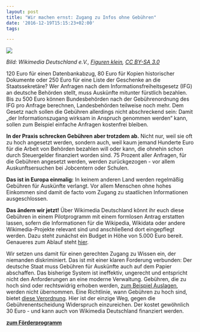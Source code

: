 ```yaml
---
layout: post
title: "Wir machen ernst: Zugang zu Infos ohne Gebühren"
date: '2016-12-19T15:15:23+02:00'
tags: 

---
```

<img src="https://upload.wikimedia.org/wikipedia/commons/c/c4/Figuren_klein.jpg">

*Bild: Wikimedia Deutschland e.V., <a href="https://commons.wikimedia.org/wiki/File:Figuren_klein.jpg">Figuren klein</a>, <a href="https://creativecommons.org/licenses/by-sa/3.0/legalcode">CC BY-SA 3.0</a>*

120 Euro für einen Datenbankabzug, 80 Euro für Kopien historischer Dokumente oder 250 Euro für eine Liste der Geschenke an die Staatssekretäre? Wer Anfragen nach dem Informationsfreiheitsgesetz (IFG) an deutsche Behörden stellt, muss Auskünfte mitunter fürstlich bezahlen. Bis zu 500 Euro können Bundesbehörden nach der Gebührenordnung des IFG pro Anfrage berechnen, Landesbehörden teilweise noch mehr. Dem Gesetz nach sollen die Gebühren allerdings nicht abschreckend sein: Damit „der Informationszugang wirksam in Anspruch genommen werden“ kann, sollen zum Beispiel einfache Anfragen kostenfrei bleiben.

**In der Praxis schrecken Gebühren aber trotzdem ab.** Nicht nur, weil sie oft zu hoch angesetzt werden, sondern auch, weil kaum jemand Hunderte Euro für die Arbeit von Behörden bezahlen will oder kann, die ohnehin schon durch Steuergelder finanziert worden sind. 75 Prozent aller Anfragen, für die Gebühren angesetzt werden, werden zurückgezogen - vor allem Auskunftsersuchen bei Jobcentern oder Schulen.

**Das ist in Europa einmalig:** In keinem anderen Land werden regelmäßig Gebühren für Auskünfte verlangt. Vor allem Menschen ohne hohes Einkommen sind damit de facto vom Zugang zu staatlichen Informationen ausgeschlossen.

**Das ändern wir jetzt!** Über Wikimedia Deutschland könnt ihr euch diese Gebühren in einem Pilotprogramm mit einem formlosen Antrag erstatten lassen, sofern die Informationen für die Wikipedia, Wikidata oder andere Wikimedia-Projekte relevant sind und anschließend dort eingepflegt werden. Dazu steht zunächst ein Budget in Höhe von 5.000 Euro bereit. Genaueres zum Ablauf steht [hier](https://de.wikipedia.org/wiki/Wikipedia:F%C3%B6rderung/Geb%C3%BChrenerstattungen_f%C3%BCr_Anfragen_nach_Informationsfreiheitsgesetz).

Wir setzen uns damit für einen gerechten Zugang zu Wissen ein, der niemanden diskriminiert. Das ist mit einer klaren Forderung verbunden: Der deutsche Staat muss Gebühren für Auskünfte auch auf dem Papier abschaffen. Das bisherige System ist ineffektiv, ungerecht und entspricht nicht den Anforderungen an eine moderne Verwaltung.
Gebühren, die zu hoch sind oder rechtswidrig erhoben werden, <a href="http://bverwg.de/presse/pressemitteilungen/pressemitteilung.php?jahr=2016&nr=87">zum Beispiel Auslagen</a>, werden nicht übernommen. Eine Richtlinie, wann Gebühren zu hoch sind, bietet <a href="https://www.gesetze-im-internet.de/ifggebv/">diese Verordnung</a>. Hier ist der einzige Weg, gegen die Gebührenentscheidung Widerspruch einzureichen. Der kostet gewöhnlich 30 Euro - und kann auch von Wikimedia Deutschland finanziert werden.

**[zum Förderprogramm](https://de.wikipedia.org/wiki/Wikipedia:F%C3%B6rderung/Geb%C3%BChrenerstattungen_f%C3%BCr_Anfragen_nach_Informationsfreiheitsgesetz)**
